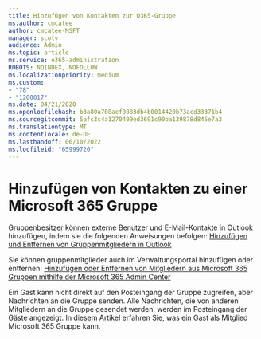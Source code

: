 ```yaml
---
title: Hinzufügen von Kontakten zur O365-Gruppe
ms.author: cmcatee
author: cmcatee-MSFT
manager: scotv
audience: Admin
ms.topic: article
ms.service: o365-administration
ROBOTS: NOINDEX, NOFOLLOW
ms.localizationpriority: medium
ms.custom:
- "78"
- "1200017"
ms.date: 04/21/2020
ms.openlocfilehash: b3a80a708acf0883db4b0014420b73acd33371b4
ms.sourcegitcommit: 5afc3c4a1270409ed3691c90ba139878d845e7a3
ms.translationtype: MT
ms.contentlocale: de-DE
ms.lasthandoff: 06/10/2022
ms.locfileid: "65999720"
---
```

# <a name="add-contacts-to-a-microsoft-365-group"></a>Hinzufügen von Kontakten zu einer Microsoft 365 Gruppe

Gruppenbesitzer können externe Benutzer und E-Mail-Kontakte in Outlook hinzufügen, indem sie die folgenden Anweisungen befolgen: [Hinzufügen und Entfernen von Gruppenmitgliedern in Outlook](https://support.office.com/article/3b650f4a-5c9b-4f94-a1bb-0cca4b1091de?wt.mc_id=add_contacts_group.aspx)
  
Sie können gruppenmitglieder auch im Verwaltungsportal hinzufügen oder entfernen: [Hinzufügen oder Entfernen von Mitgliedern aus Microsoft 365 Gruppen mithilfe der Microsoft 365 Admin Center](https://docs.microsoft.com/microsoft-365/admin/create-groups/add-or-remove-members-from-groups)

Ein Gast kann nicht direkt auf den Posteingang der Gruppe zugreifen, aber Nachrichten an die Gruppe senden. Alle Nachrichten, die von anderen Mitgliedern an die Gruppe gesendet werden, werden im Posteingang der Gäste angezeigt. In [diesem Artikel](https://aka.ms/M365GroupGuest) erfahren Sie, was ein Gast als Mitglied Microsoft 365 Gruppe kann.
